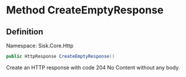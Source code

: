 # Method CreateEmptyResponse

## Definition
Namespace: Sisk.Core.Http

```csharp
public HttpResponse CreateEmptyResponse()
```

Create an HTTP response with code 204 No Content without any body.

